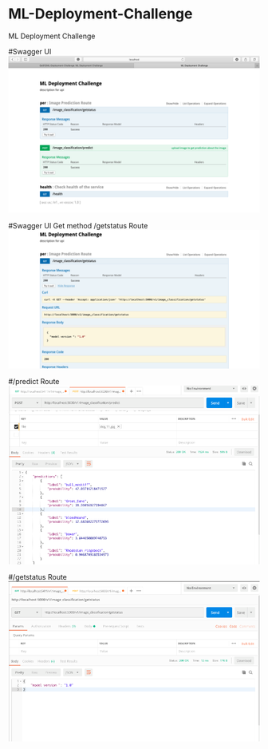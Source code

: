 # ML-Deployment-Challenge
ML Deployment Challenge

#Swagger UI 
![](Images/SwaggerUI.png)

#Swagger UI Get method /getstatus Route
![](Images/Swagger_Get.png)

#/predict Route
![](Images/PostMan_Post.png)

#/getstatus Route
![](Images/PostMan_Get.png)